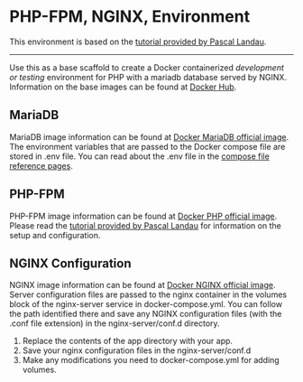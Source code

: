 # PHP-FPM, NGINX, Environment

This environment is based on the [tutorial provided by Pascal Landau](https://www.pascallandau.com/blog/php-php-fpm-and-nginx-on-docker-in-windows-10/
).

---

Use this as a base scaffold to create a Docker containerized *development or testing* environment for PHP with a mariadb database served by NGINX. 
Information on the base images can be found at [Docker Hub](https://hub.docker.com/).

## MariaDB

MariaDB image information can be found at [Docker MariaDB official image](https://hub.docker.com/_/mariadb).
The environment variables that are passed to the Docker compose file are stored in .env file. You can read about the .env file in the [compose file reference pages](https://docs.docker.com/compose/compose-file/compose-file-v3/).

## PHP-FPM

PHP-FPM image information can be found at [Docker PHP official image](https://hub.docker.com/_/php). Please read the [tutorial provided by Pascal Landau](https://www.pascallandau.com/blog/php-php-fpm-and-nginx-on-docker-in-windows-10/) for information on the setup and configuration. 


## NGINX Configuration

NGINX image information can be found at [Docker NGINX official image](https://hub.docker.com/_/nginx).
Server configuration files are passed to the nginx container in the volumes block of the nginx-server service in docker-compose.yml. You can follow the path identified there and save any NGINX configuration files (with the .conf file extension) in the nginx-server/conf.d directory.

1. Replace the contents of the app directory with your app.
2. Save your nginx configuration files in the nginx-server/conf.d
3. Make any modifications you need to docker-compose.yml for adding volumes.



[source-tutorial]: https://www.pascallandau.com/blog/php-php-fpm-and-nginx-on-docker-in-windows-10/

